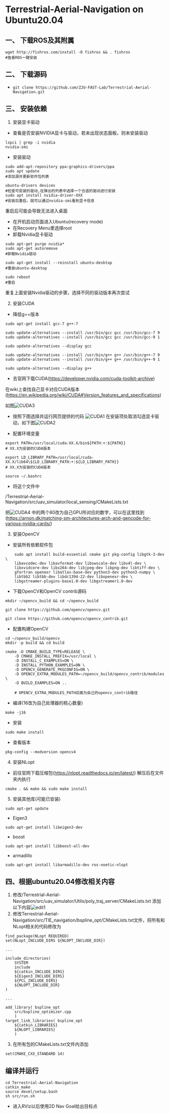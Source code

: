 # Terrestrial-Aerial-Navigation on Ubuntu20.04

## 一、 下载ROS及其附属

```
wget http://fishros.com/install -O fishros && . fishros 
#鱼香ROS一键安装
```

## 二、 下载源码
+ `git clone https://github.com/ZJU-FAST-Lab/Terrestrial-Aerial-Navigation.git `

## 三、 安装依赖

1. 安装显卡驱动
 

+ 查看是否安装NVIDIA显卡与驱动，若未出现状态面板，则未安装驱动
```
lspci | grep -i nvidia
nvidia-smi
```
+ 安装驱动
```
sudo add-apt-repository ppa:graphics-drivers/ppa
sudo apt update
#添加源并更新软件包列表
```
```
ubuntu-drivers devices
#检查可安装的驱动,在弹出的列表中选择一个合适的驱动进行安装
sudo apt install nvidia-driver-XXX
#安装后重启，就可以通过nvidia-smi看到显卡信息
```
重启后可能会导致无法进入桌面
+ 在开机启动页面进入Ubuntu(recovery mode)
+ 在Recovery Menu里选择root
+ 卸载Nvidia显卡驱动
```
sudo apt-get purge nvidia*
sudo apt-get autoremove
#卸载Nvidia驱动

sudo apt-get install --reinstall ubuntu-desktop
#重装ubuntu-desktop

sudo reboot
#重启
```
重复上面安装Nvidia驱动的步骤，选择不同的驱动版本再次尝试

2. 安装CUDA
+ 降低g++版本
```
sudo apt-get install gcc-7 g++-7
 
sudo update-alternatives --install /usr/bin/gcc gcc /usr/bin/gcc-7 9
sudo update-alternatives --install /usr/bin/gcc gcc /usr/bin/gcc-9 1
 
sudo update-alternatives --display gcc
 
sudo update-alternatives --install /usr/bin/g++ g++ /usr/bin/g++-7 9
sudo update-alternatives --install /usr/bin/g++ g++ /usr/bin/g++-9 1
 
sudo update-alternatives --display g++
```
+ 去官网下载CUDA(https://developer.nvidia.com/cuda-toolkit-archive)

在wiki上查找自己显卡对应CUDA版本(https://en.wikipedia.org/wiki/CUDA#Version_features_and_specifications)

如图![CUDA3](CUDA3.png)

+ 按照下图选择并运行网页提供的代码
![CUDA1](CUDA1.png)
在安装项处取消勾选显卡驱动，如下图![CUDA2](CUDA2.png)

+ 配置环境变量
```
export PATH=/usr/local/cuda-XX.X/bin${PATH:+:${PATH}}
# XX.X为安装的CUDA版本

export LD_LIBRARY_PATH=/usr/local/cuda-XX.X/lib64\${LD_LIBRARY_PATH:+:${LD_LIBRARY_PATH}}
# XX.X为安装的CUDA版本

source ~/.bashrc
```
+ 将这个文件中

/Terrestrial-Aerial-Navigation/src/uav_simulator/local_sensing/CMakeLists.txt

把![CUDA4](CUDA4.png)
中的两个80改为自己GPU所对应的数字，可以在这里找到(https://arnon.dk/matching-sm-architectures-arch-and-gencode-for-various-nvidia-cards/)

3. 安装OpenCV
+ 安装所有依赖软件包
```
    sudo apt install build-essential cmake git pkg-config libgtk-3-dev \
    libavcodec-dev libavformat-dev libswscale-dev libv4l-dev \
    libxvidcore-dev libx264-dev libjpeg-dev libpng-dev libtiff-dev \
    gfortran openexr libatlas-base-dev python3-dev python3-numpy \
    libtbb2 libtbb-dev libdc1394-22-dev libopenexr-dev \
    libgstreamer-plugins-base1.0-dev libgstreamer1.0-dev

```
+ 下载OpenCV和OpenCV contrib源码
```
mkdir ~/opencv_build && cd ~/opencv_build

git clone https://github.com/opencv/opencv.git

git clone https://github.com/opencv/opencv_contrib.git

```

+ 配置构建OpenCV
```
cd ~/opencv_build/opencv
mkdir -p build && cd build

cmake -D CMAKE_BUILD_TYPE=RELEASE \
    -D CMAKE_INSTALL_PREFIX=/usr/local \
    -D INSTALL_C_EXAMPLES=ON \
    -D INSTALL_PYTHON_EXAMPLES=ON \
    -D OPENCV_GENERATE_PKGCONFIG=ON \
    -D OPENCV_EXTRA_MODULES_PATH=~/opencv_build/opencv_contrib/modules \
    -D BUILD_EXAMPLES=ON ..

    # OPENCV_EXTRA_MODULES_PATH后面为自己的opencv_contrib路径

```
+ 编译(16改为自己处理器的核心数量)

`make -j16`

+ 安装

`sudo make install`

+ 查看版本

`pkg-config --modversion opencv4`

4. 安装NLopt
+ 前往官网下载压缩包(https://nlopt.readthedocs.io/en/latest/)
解压后在文件夹内执行

`cmake . && make && sudo make install`

5. 安装其他库(可能已安装)

`sudo apt-get update`

+ Eigen3

`sudo apt-get install libeigen3-dev
`
+ boost

`
sudo apt-get install libboost-all-dev
`

+ armadillo

``sudo apt-get install libarmadillo-dev ros-noetic-nlopt``

## 四、根据ubuntu20.04修改相关内容
1. 修改/Terrestrial-Aerial-Navigation/src/uav_simulator/Utils/poly_traj_server/CMakeLists.txt
添加以下内容![edit1](edit1.png)
2. 修改Terrestrial-Aerial-Navigation/src/TIE_navigation/bspline_opt/CMakeLists.txt文件，将所有和NLopt相关的代码修改为
```
find_package(NLopt REQUIRED)
set(NLopt_INCLUDE_DIRS ${NLOPT_INCLUDE_DIR})

...

include_directories( 
    SYSTEM 
    include 
    ${catkin_INCLUDE_DIRS}
    ${Eigen3_INCLUDE_DIRS} 
    ${PCL_INCLUDE_DIRS}
    ${NLOPT_INCLUDE_DIR}
)

...

add_library( bspline_opt 
    src/bspline_optimizer.cpp 
    )
target_link_libraries( bspline_opt
    ${catkin_LIBRARIES} 
    ${NLOPT_LIBRARIES}
    )  

```
3. 在所有包的CMakeLists.txt文件内添加

`set(CMAKE_CXX_STANDARD 14)`

## 编译并运行
```
cd Terrestrial-Aerial-Navigation
catkin_make
source devel/setup.bash
sh src/run.sh
```
+ 进入RViz以后使用2D Nav Goal给出目标点





